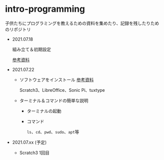 # intro-programming

子供たちにプログラミングを教えるための資料を集めたり、記録を残したりためのリポジトリ

- 2021.07.18

  組み立て＆初期設定

  [参考資料](./raspi/組み立てと初期設定.pdf)

- 2021.07.22
  - ソフトウェアをインストール
    [参考資料](./imsg/../raspi/install-software-to-raspi.md)

    Scratch3、LibreOffice、Sonic Pi、tuxtype

  - ターミナル＆コマンドの簡単な説明
    - ターミナルの起動
    - コマンド

      `ls`、`cd`、`pwd`、`sudo`、`apt`等

- 2021.07.xx (予定)
  - Scratch3 1回目
